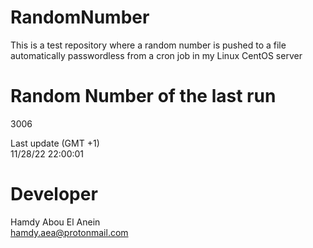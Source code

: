 # RandomNumber    
This is a test repository where a random number is pushed to a file automatically passwordless from a cron job in my Linux CentOS server    
# Random Number of the last run   
3006
      
Last update (GMT +1)    
11/28/22 22:00:01
# Developer    
Hamdy Abou El Anein   
hamdy.aea@protonmail.com
